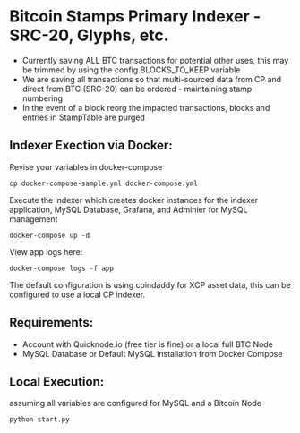 # Bitcoin Stamps Primary Indexer - SRC-20, Glyphs, etc.

- Currently saving ALL BTC transactions for potential other uses,  this may be trimmed by using the config.BLOCKS_TO_KEEP variable
- We are saving all transactions so that multi-sourced data from CP and direct from BTC (SRC-20) can be ordered - maintaining stamp numbering
- In the event of a block reorg the impacted transactions, blocks and entries in StampTable are purged

## Indexer Exection via Docker: 

Revise your variables in docker-compose

`cp docker-compose-sample.yml docker-compose.yml`

Execute the indexer which creates docker instances for the indexer application, MySQL Database, Grafana, and Adminier for MySQL management

`docker-compose up -d`

View app logs here:

`docker-compose logs -f app`


The default configuration is using coindaddy for XCP asset data, this can be configured to use a local CP indexer. 

## Requirements:

 - Account with Quicknode.io (free tier is fine) or a local full BTC Node 
 - MySQL Database or Default MySQL installation from Docker Compose


## Local Execution:

assuming all variables are configured for MySQL and a Bitcoin Node

`python start.py` 